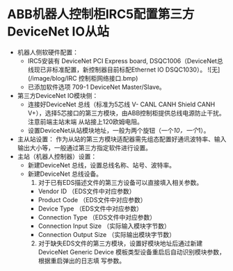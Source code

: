 # ABB机器人控制柜IRC5配置第三方DeviceNet IO从站

- 机器人侧软硬件配置：
  - IRC5安装有 DeviceNet PCI Express board, DSQC1006（DeviceNet总线现已非标准配置，新控制器目前标配Ethernet IO DSQC1030）。
  ![无](/image/blog/IRC 控制柜网络接口.bmp)
  - 已添加软件选项 709-1 DeviceNet Master/Slave。
- 第三方DeviceNet IO模块侧：
  - 连接好DeviceNet 总线（标准为5芯线 V- CANL CANH Shield CANH V+），选择5芯接口的第三方模块，由ABB控制柜提供总线电源防止干扰。注意前端主站末端
  从站接上120欧姆电阻。
  - 设置DeviceNet从站模块地址，一般为两个旋钮（一个*10，一个*1）。
- 主从站设置：
  作为从站的第三方模块适配器需先组态配置好通讯波特率、输入输出大小等，一般通过第三方指定软件进行设置。
- 主站（机器人控制器）设置：
  - 新建DeviceNet 总线，设置总线名称、站号、波特率。
  - 新建DeviceNet 总线设备。
    1. 对于已有EDS描述文件的第三方设备可以直接填入相关参数。
      - Vendor ID                          （EDS文件中对应参数）
      - Product Code                       （EDS文件中对应参数）
      - Device Type                        （EDS文件中对应参数）
      - Connection Type                    （EDS文件中对应参数）
      - Connection Input Size             （实际输入模块字节数）
      - Connection Output Size            （实际输出模块字节数）
    2. 对于缺失EDS文件的第三方模块，设置好模块地址后通过新建DeviceNet Generic Device 模板类型设备重启后自动识别模块参数，根据重启弹出的日志填
    写参数。
